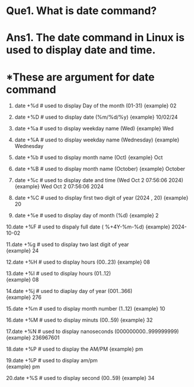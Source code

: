 # Que1. What is date command?
# Ans1. The date command in Linux is used to display date and time.

# *These are argument for date command
 
 
 1. date +%d      # used to display Day of the month (01-31)
     {example}  02
 
 2. date +%D      # used to display date (%m/%d/%y)
     {example}  10/02/24
 
 3. date +%a      # used to display weekday name (Wed)
      {example}  Wed
 
 4. date +%A      # used to display weekday name (Wednesday)
      {example}  Wednesday
 
 5. date +%b      # used to display month name  (Oct)
      {example}   Oct
 
 6. date +%B      # used to display month name  (October)
     {example}    October
 
 7. date +%c      # used to display date and time (Wed Oct  2 07:56:06 2024) 
     {example}    Wed Oct  2 07:56:06 2024
 
 8. date +%C      # used to display first two digit of year  (2024 , 20)
      {example}     20
 
 9. date +%e      # used to display day of month (%d)
       {example}    2
 
 10.date +%F     # used to dispaly full date ( %+4Y-%m-%d)
       {example}  2024-10-02
 
 11.date +%g     # used to display two last digit of year     
      {example}   24
 
 12.date +%H     # used to display  hours (00..23) 
      {example}  08
 
 13.date +%I     # used to display hours  (01..12)           
     {example}    08
 
 14.date +%j     # used to diaplay day of year (001..366)  
    {example}   276
 
 15.date +%m      # used to display month number (1..12)
    {example}   10
 
 16.date +%M     # used to display minuts   (00..59)
     {example}   32
 
 17.date +%N     # used to display nanoseconds (000000000..999999999)
     {example}    236967601
 
 18.date +%P     # used to display the AM/PM
      {example}    pm
 
 19.date +%P     # used to display am/pm    
      {example}   pm
 
 20.date +%S     # used to display second (00..59)
      {example}      34